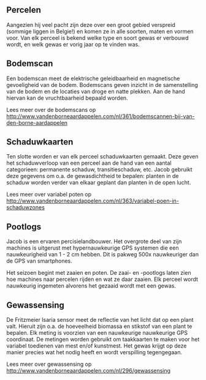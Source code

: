 ## Percelen

Aangezien hij veel pacht zijn deze over een groot gebied verspreid (sommige liggen in Belgie!) en komen ze in alle soorten, maten en vormen voor. Van elk perceel is bekend welke type en soort gewas er verbouwd wordt, en welk gewas er vorig jaar op te vinden was.

## Bodemscan

Een bodemscan meet de elektrische geleidbaarheid en magnetische gevoeligheid van de bodem. Bodemscans geven inzicht in de samenstelling van de bodem en de locaties van droge en natte plekken. Aan de hand hiervan kan de vruchtbaarheid bepaald worden.

Lees meer over de bodemscans op http://www.vandenborneaardappelen.com/nl/361/bodemscannen-bij-van-den-borne-aardappelen

## Schaduwkaarten

Ten slotte worden er van elk perceel schaduwkaarten gemaakt. Deze geven het schaduwverloop van een perceel aan de hand van een aantal categorieen: permanente schaduw, transitieschaduw, etc. Jacob gebruikt deze gegevens om o.a. de gewasdichtheid te bepalen: planten in de schaduw worden verder van elkaar geplant dan planten in de open lucht. 

Lees meer over variabel poten op http://www.vandenborneaardappelen.com/nl/363/variabel-poen-in-schaduwzones

## Pootlogs

Jacob is een ervaren percisielandbouwer. Het overgrote deel van zijn machines is uitgerust met hypernauwkeurige GPS systemen die een nauwkeurigheid van 1 - 2 cm hebben. Dit is pakweg 500x nauwkeuriger dan de GPS van smartphones. 

Het seizoen begint met zaaien en poten. De zaai- en -pootlogs laten zien hoe machines naar percelen rijden en wat ze daar zaaien. Elk perceel wordt nauwkeurig ingemeten alvorens het gezaaid wordt met een gewas.

## Gewassensing

De Fritzmeier Isaria sensor meet de reflectie van het licht dat op een plant valt. Hieruit zijn o.a. de hoeveelheid biomassa en stikstof van een plant te bepalen. Elk meting is voorzien van een nauwkeurige nauwkeurige GPS coordinaat. De metingen worden gebruikt om taakkaarten te maken voor het variabel toedienen van mest en/of kunstmest. Het gewas krijgt op deze manier precies wat het nodig heeft en wordt verspilling tegengegaan. 


Lees meer over gewassensing op http://www.vandenborneaardappelen.com/nl/296/gewassensing
